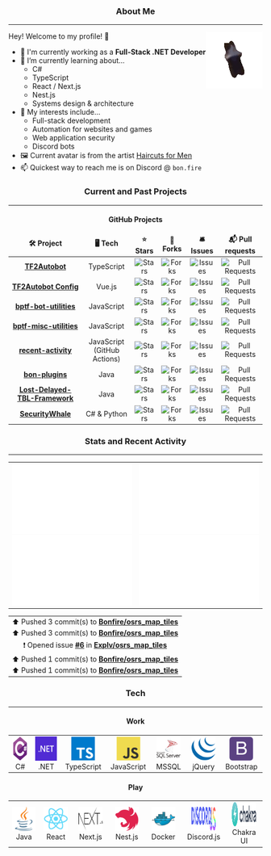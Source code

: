 ### <p align="center">About Me</p>
---

<img align="right" src="/img/cat.gif"/>

Hey! Welcome to my profile! 👋
- 🏢 I'm currently working as a **Full-Stack .NET Developer**
- 🌱 I’m currently learning about...
  - C#
  - TypeScript
  - React / Next.js
  - Nest.js
  - Systems design & architecture
- 🧠 My interests include...
  - Full-stack development
  - Automation for websites and games
  - Web application security
  - Discord bots
- 🖼️ Current avatar is from the artist [Haircuts for Men](https://haircutsformen.bandcamp.com/)
- 📫 Quickest way to reach me is on Discord @ `bon.fire`

### <p align="center">Current and Past Projects</p>
---
#### <p align="center">GitHub Projects</p>
<table align="center">
  <thead align="center">
    <tr border: none;>
      <td><b>🛠 Project</b></td>
      <td><b>🖥️ Tech</b></td>
      <td><b>⭐ Stars</b></td>
      <td><b>🍴 Forks</b></td>
      <td><b>🛎 Issues</b></td>
      <td><b>📬 Pull requests</b></td>
    </tr>
  </thead>
  <tbody>
    <tr>
      <td align="center"><a href="https://github.com/TF2Autobot/tf2autobot"><b>TF2Autobot</b></a></td>
      <td align="center">TypeScript</td>
      <td align="center"><img alt="Stars" src="https://img.shields.io/github/stars/TF2Autobot/tf2autobot?style=flat-square&labelColor=343b41"/></td>
      <td align="center"><img alt="Forks" src="https://img.shields.io/github/forks/TF2Autobot/tf2autobot?style=flat-square&labelColor=343b41"/></td>
      <td align="center"><img alt="Issues" src="https://img.shields.io/github/issues/TF2Autobot/tf2autobot?style=flat-square&labelColor=343b41"/></td>
      <td align="center"><img alt="Pull Requests" src="https://img.shields.io/github/issues-pr/TF2Autobot/tf2autobot?style=flat-square&labelColor=343b41"/></td>
    </tr>
    <tr>
      <td align="center"><a href="https://github.com/Bonfire/tf2autobot-config"><b>TF2Autobot Config</b></a></td>
      <td align="center">Vue.js</td>
      <td align="center"><img alt="Stars" src="https://img.shields.io/github/stars/Bonfire/tf2autobot-config?style=flat-square&labelColor=343b41"/></td>
      <td align="center"><img alt="Forks" src="https://img.shields.io/github/forks/Bonfire/tf2autobot-config?style=flat-square&labelColor=343b41"/></td>
      <td align="center"><img alt="Issues" src="https://img.shields.io/github/issues/Bonfire/tf2autobot-config?style=flat-square&labelColor=343b41"/></td>
      <td align="center"><img alt="Pull Requests" src="https://img.shields.io/github/issues-pr/Bonfire/tf2autobot-config?style=flat-square&labelColor=343b41"/></td>
    </tr>
    <tr>
      <td align="center"><a href="https://github.com/Bonfire/bptf-bot-utilities"><b>bptf-bot-utilities</b></a></td>
      <td align="center">JavaScript</td>
      <td align="center"><img alt="Stars" src="https://img.shields.io/github/stars/Bonfire/bptf-bot-utilities?style=flat-square&labelColor=343b41"/></td>
      <td align="center"><img alt="Forks" src="https://img.shields.io/github/forks/Bonfire/bptf-bot-utilities?style=flat-square&labelColor=343b41"/></td>
      <td align="center"><img alt="Issues" src="https://img.shields.io/github/issues/Bonfire/bptf-bot-utilities?style=flat-square&labelColor=343b41"/></td>
      <td align="center"><img alt="Pull Requests" src="https://img.shields.io/github/issues-pr/Bonfire/bptf-bot-utilities?style=flat-square&labelColor=343b41"/></td>
    </tr>
    <tr>
      <td align="center"><a href="https://github.com/Bonfire/bptf-misc-utils"><b>bptf-misc-utilities</b></a></td>
      <td align="center">JavaScript</td>
      <td align="center"><img alt="Stars" src="https://img.shields.io/github/stars/Bonfire/bptf-misc-utils?style=flat-square&labelColor=343b41"/></td>
      <td align="center"><img alt="Forks" src="https://img.shields.io/github/forks/Bonfire/bptf-misc-utils?style=flat-square&labelColor=343b41"/></td>
      <td align="center"><img alt="Issues" src="https://img.shields.io/github/issues/Bonfire/bptf-misc-utils?style=flat-square&labelColor=343b41"/></td>
      <td align="center"><img alt="Pull Requests" src="https://img.shields.io/github/issues-pr/Bonfire/bptf-misc-utils?style=flat-square&labelColor=343b41"/></td>
    </tr>
    <tr>
      <td align="center"><a href="https://github.com/Bonfire/recent-activity"><b>recent-activity</b></a></td>
      <td align="center">JavaScript<br>(GitHub Actions)</td>
      <td align="center"><img alt="Stars" src="https://img.shields.io/github/stars/Bonfire/recent-activity?style=flat-square&labelColor=343b41"/></td>
      <td align="center"><img alt="Forks" src="https://img.shields.io/github/forks/Bonfire/recent-activity?style=flat-square&labelColor=343b41"/></td>
      <td align="center"><img alt="Issues" src="https://img.shields.io/github/issues/Bonfire/recent-activity?style=flat-square&labelColor=343b41"/></td>
      <td align="center"><img alt="Pull Requests" src="https://img.shields.io/github/issues-pr/Bonfire/recent-activity?style=flat-square&labelColor=343b41"/></td>
    </tr>
    <tr>
      <td align="center"><a href="https://github.com/Bonfire/bon-plugins"><b>bon-plugins</b></a></td>
      <td align="center">Java</td>
      <td align="center"><img alt="Stars" src="https://img.shields.io/github/stars/Bonfire/bon-plugins?style=flat-square&labelColor=343b41"/></td>
      <td align="center"><img alt="Forks" src="https://img.shields.io/github/forks/Bonfire/bon-plugins?style=flat-square&labelColor=343b41"/></td>
      <td align="center"><img alt="Issues" src="https://img.shields.io/github/issues/Bonfire/bon-plugins?style=flat-square&labelColor=343b41"/></td>
      <td align="center"><img alt="Pull Requests" src="https://img.shields.io/github/issues-pr/Bonfire/bon-plugins?style=flat-square&labelColor=343b41"/></td>
    </tr>
    <tr>
      <td align="center"><a href="https://github.com/Bonfire/Lost-Delayed-TBL-Framework"><b>Lost-Delayed-TBL-Framework</b></a></td>
      <td align="center">Java</td>
      <td align="center"><img alt="Stars" src="https://img.shields.io/github/stars/Bonfire/Lost-Delayed-TBL-Framework?style=flat-square&labelColor=343b41"/></td>
      <td align="center"><img alt="Forks" src="https://img.shields.io/github/forks/Bonfire/Lost-Delayed-TBL-Framework?style=flat-square&labelColor=343b41"/></td>
      <td align="center"><img alt="Issues" src="https://img.shields.io/github/issues/Bonfire/Lost-Delayed-TBL-Framework?style=flat-square&labelColor=343b41"/></td>
      <td align="center"><img alt="Pull Requests" src="https://img.shields.io/github/issues-pr/Bonfire/Lost-Delayed-TBL-Framework?style=flat-square&labelColor=343b41"/></td>
    </tr>
    <tr>
      <td align="center"><a href="https://github.com/Bonfire/SecurityWhale"><b>SecurityWhale</b></a></td>
      <td align="center">C# & Python</td>
      <td align="center"><img alt="Stars" src="https://img.shields.io/github/stars/Bonfire/SecurityWhale?style=flat-square&labelColor=343b41"/></td>
      <td align="center"><img alt="Forks" src="https://img.shields.io/github/forks/Bonfire/SecurityWhale?style=flat-square&labelColor=343b41"/></td>
      <td align="center"><img alt="Issues" src="https://img.shields.io/github/issues/Bonfire/SecurityWhale?style=flat-square&labelColor=343b41"/></td>
      <td align="center"><img alt="Pull Requests" src="https://img.shields.io/github/issues-pr/Bonfire/SecurityWhale?style=flat-square&labelColor=343b41"/></td>
    </tr>
  </tbody>
</table>

### <p align="center">Stats and Recent Activity</p>
---

<table align="center">
  <tbody>
    <tr>
      <td align="center">
        <img src="https://raw.githubusercontent.com/Bonfire/github-stats/master/generated/overview.svg#gh-dark-mode-only"/>
        <img src="https://raw.githubusercontent.com/Bonfire/github-stats/master/generated/overview.svg#gh-light-mode-only"/>
      </td>
      <td align="center">
        <img src="https://raw.githubusercontent.com/Bonfire/github-stats/master/generated/languages.svg#gh-dark-mode-only"/>
        <img src="https://raw.githubusercontent.com/Bonfire/github-stats/master/generated/languages.svg#gh-light-mode-only"/>
      </td>
    </tr>
  </tbody>
</table>

<table align="center">
  <tbody>
  <!--RECENT_ACTIVITY:start-->
<tr><td align="center">⬆️ Pushed 3 commit(s) to <a href="https://github.com/Bonfire/osrs_map_tiles"><b>Bonfire/osrs_map_tiles</b></a></td></tr>
<tr><td align="center">⬆️ Pushed 3 commit(s) to <a href="https://github.com/Bonfire/osrs_map_tiles"><b>Bonfire/osrs_map_tiles</b></a></td></tr>
<tr><td align="center">❗️ Opened issue <a href="https://github.com/Explv/osrs_map_tiles/issues/6"><b>#6</b></a> in <a href="https://github.com/Explv/osrs_map_tiles"><b>Explv/osrs_map_tiles</b></a></td></tr>
<tr><td align="center">⬆️ Pushed 1 commit(s) to <a href="https://github.com/Bonfire/osrs_map_tiles"><b>Bonfire/osrs_map_tiles</b></a></td></tr>
<tr><td align="center">⬆️ Pushed 1 commit(s) to <a href="https://github.com/Bonfire/osrs_map_tiles"><b>Bonfire/osrs_map_tiles</b></a></td></tr>
  <!--RECENT_ACTIVITY:end-->
  </tbody>
</table>

### <p align="center">Tech</p>
---

#### <p align="center">Work</p>
<table align="center">
  <tbody>
    <tr>
      <td align="center" width="96">
        <img src="./img/csharp.svg" width="48" height="48" />
        <br>
        C#
      </td>
      <td align="center" width="96">
        <img src="./img/dotnet.svg" width="48" height="48" />
        <br>
        .NET
      </td>
      <td align="center" width="96">
        <img src="./img/typescript.svg" width="48" height="48" />
        <br>
        TypeScript
      </td>
      <td align="center" width="96">
        <img src="./img/javascript.svg" width="48" height="48" />
        <br>
        JavaScript
      </td>
      <td align="center" width="96">
        <img src="./img/mssql.svg" width="48" height="48" />
        <br>
        MSSQL
      </td>
      <td align="center" width="96">
        <img src="./img/jquery.svg" width="48" height="48" />
        <br>
        jQuery
      </td>
      <td align="center" width="96">
        <img src="./img/bootstrap.svg" width="48" height="48" />
        <br>
        Bootstrap
      </td>
    </tr> 
  </tbody>
</table>

#### <p align="center">Play</p>
<table align="center">
  <tbody>
    <tr>
      <td align="center" width="96">
        <img src="./img/java.svg" width="48" height="48" />
        <br>
        Java
      </td>
      <td align="center" width="96">
        <img src="./img/react.svg" width="48" height="48" />
        <br>
        React
      </td>
      <td align="center" width="96">
        <img src="./img/nextjs.svg" width="48" height="48" />
        <br>
        Next.js
      </td>
      <td align="center" width="96">
        <img src="./img/nestjs.svg" width="48" height="48" />
        <br>
        Nest.js
      </td>
      <td align="center" width="96">
        <img src="./img/docker.svg" width="48" height="48" />
        <br>
        Docker
      </td>
      <td align="center" width="96">
        <img src="./img/discordjs.svg" width="48" height="48" />
        <br>
        Discord.js
      </td>
      <td align="center" width="96">
      <img src="./img/chakraui.svg" width="48" height="48" />
      <br>
        Chakra UI
      </td>
    </tr>
  </tbody>
</table>

<!-- Credits to @LostVirt for the README ideas and images -->
